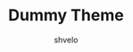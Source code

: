---
title: Dummy Theme
layout: post
thumb: http://placehold.it/300x300.png
author: shvelo
platform: CM10
download: #
---